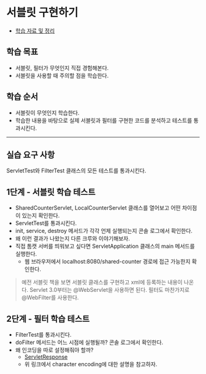 # 서블릿 구현하기

- [학습 자료 및 정리](./doc/README.md)

## 학습 목표

- 서블릿, 필터가 무엇인지 직접 경험해본다.
- 서블릿을 사용할 때 주의할 점을 학습한다.

## 학습 순서

- 서블릿이 무엇인지 학습한다.
- 학습한 내용을 바탕으로 실제 서블릿과 필터를 구현한 코드를 분석하고 테스트를 통과시킨다.

---

## 실습 요구 사항

ServletTest와 FilterTest 클래스의 모든 테스트를 통과시킨다.

## 1단계 - 서블릿 학습 테스트

- SharedCounterServlet, LocalCounterServlet 클래스를 열어보고 어떤 차이점이 있는지 확인한다.
- ServletTest를 통과시킨다.
- init, service, destroy 메서드가 각각 언제 실행되는지 콘솔 로그에서 확인한다.
- 왜 이런 결과가 나왔는지 다른 크루와 이야기해보자.
- 직접 톰캣 서버를 띄워보고 싶다면 ServletApplication 클래스의 main 메서드를 실행한다.
  - 웹 브라우저에서 localhost:8080/shared-counter 경로에 접근 가능한지 확인한다.

> 예전 서블릿 책을 보면 서블릿 클래스를 구현하고 xml에 등록하는 내용이 나온다.
  Servlet 3.0부터는 @WebServlet을 사용하면 된다.
  필터도 마찬가지로 @WebFilter를 사용한다.

## 2단계 - 필터 학습 테스트

- FilterTest를 통과시킨다.
- doFilter 메서드는 어느 시점에 실행될까? 콘솔 로그에서 확인한다.
- 왜 인코딩을 따로 설정해줘야 할까?
  - [ServletResponse](https://docs.oracle.com/javaee/7/api/javax/servlet/ServletResponse.html)
  - 위 링크에서 character encoding에 대한 설명을 참고하자.
